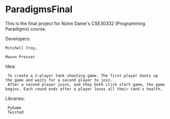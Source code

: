 # ParadigmsFinal

This is the final project for Notre Dame's CSE30332 (Programming Paradigms) course.

Developers:

    Mitchell Troy,
  
    Mason Prosser
  
Idea:

     To create a 2-player tank shooting game. The first player boots up the game and waits for a second player to join. 
     After a second player joins, and they both click start game, the game begins. Each round ends after a player loses all their tank's health.

Libraries:
    
     PyGame
     Twisted 
  
